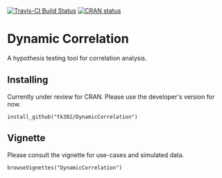 [![Travis-CI Build Status](https://travis-ci.com/tk382/DynamicCorrelation.svg?branch=master)](https://travis-ci.org/tk382/DynamicCorrelation)
[![CRAN status](https://www.r-pkg.org/badges/version/DynamicCorrelation)](https://cran.r-project.org/package=DynamicCorrelation)

# Dynamic Correlation

A hypothesis testing tool for correlation analysis.

## Installing

Currently under review for CRAN. Please use the developer's version for now.

```
install_github("tk382/DynamicCorrelation")
```

## Vignette

Please consult the vignette for use-cases and simulated data.

```
browseVignettes("DynamicCorrelation")
```
